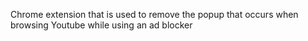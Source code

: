 Chrome extension that is used to remove the popup that occurs when browsing Youtube while using an ad blocker

